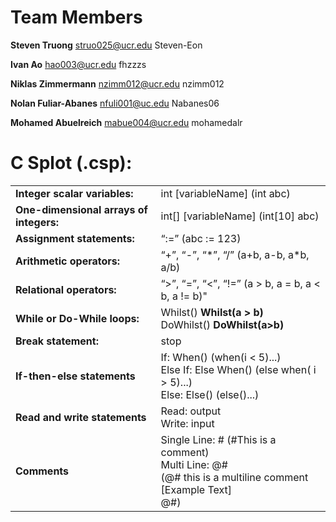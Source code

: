 # Team Members
**Steven Truong** struo025@ucr.edu Steven-Eon

**Ivan Ao** hao003@ucr.edu fhzzzs

**Niklas Zimmermann** nzimm012@ucr.edu nzimm012

**Nolan Fuliar-Abanes** nfuli001@uc.edu Nabanes06

**Mohamed Abuelreich** mabue004@ucr.edu mohamedalr

# C Splot (.csp): 
<table>
    <tr>
        <td><b>Integer scalar variables:</b></td>
        <td>int [variableName] (int abc)</td>
    </tr>
    <tr>
        <td><b>One-dimensional arrays of integers:</b></td> 
        <td>int[] [variableName] (int[10] abc)</td>
    </tr>
    <tr>
        <td><b>Assignment statements:</b></td>
        <td>“:=” (abc := 123)</td>
    </tr>
    <tr>
        <td><b>Arithmetic operators:</b></td>
        <td>“+”, “-”, “*”, “/” (a+b, a-b, a*b, a/b)</td>
    </tr>
    <tr>
        <td><b>Relational operators:</b></td>
        <td>“>”, “=”, “<”, “!=” (a > b, a = b, a < b, a != b)"</td>
    </tr>
    <tr>
        <td><b>While or Do-While loops:</b></td>
        <td>Whilst() <b>Whilst(a > b)</b> 
        <br>
        DoWhilst() <b>DoWhilst(a>b)</b></td>
    </tr>
    <tr>
        <td><b>Break statement:</b></td>
        <td>stop</td>
    </tr>
    <tr>
        <td><b>If-then-else statements</b></td>
        <td>If: When() (when(i < 5)...) 
        <br>
        Else If: Else When() (else when( i > 5)...)
        <br>
        Else:  Else() (else()...)
    </tr>
    <tr>
        <td><b>Read and write statements</b></td>
        <td>Read: output
        <br>
        Write: input
    </tr>
    <tr>
        <td><b>Comments</b></td>
        <td>
        Single Line: #	(#This is a comment)
        <br>
        Multi Line: @#   
        <br>
        (@# this is a multiline comment
        <br>
	    [Example Text]
        <br>
	    @#)
    </tr>
</table>
